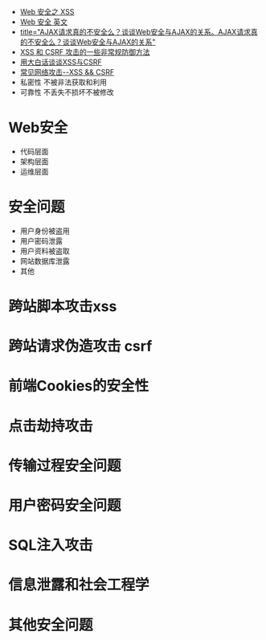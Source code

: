 * [Web 安全之 XSS](https://mp.weixin.qq.com/s?__biz=MzAxODE2MjM1MA==&mid=2651554237&idx=2&sn=0e372402ca8790820b13412a8d07579e&chksm=8025567cb752df6a64e5cb320a7efa0f808b93a0ee750985f2d04b3a678bffbb4177a12d0a3b&mpshare=1&scene=23&srcid=0527Ovy3hmppOf8SdaXw8lFU#rd)
* [Web 安全 英文](https://auth0.com/blog/common-threats-in-web-app-security/)
* [title="AJAX请求真的不安全么？谈谈Web安全与AJAX的关系。AJAX请求真的不安全么？谈谈Web安全与AJAX的关系"](http://www.dailichun.com/2018/01/04/security_ajaxissafeornot.html)
* [XSS 和 CSRF 攻击的一些非常规防御方法](http://www.imooc.com/article/18069)
* [用大白话谈谈XSS与CSRF](https://segmentfault.com/a/1190000007059639)
* [常见网络攻击--XSS && CSRF](https://segmentfault.com/a/1190000009514661)
* 私密性 不被非法获取和利用
* 可靠性  不丢失不损坏不被修改
# Web安全
* 代码层面
* 架构层面
* 运维层面
# 安全问题
* 用户身份被盗用
* 用户密码泄露
* 用户资料被盗取
* 网站数据库泄露
* 其他

# 跨站脚本攻击xss
# 跨站请求伪造攻击 csrf
# 前端Cookies的安全性
# 点击劫持攻击
# 传输过程安全问题


# 用户密码安全问题
#  SQL注入攻击
# 信息泄露和社会工程学
# 其他安全问题
